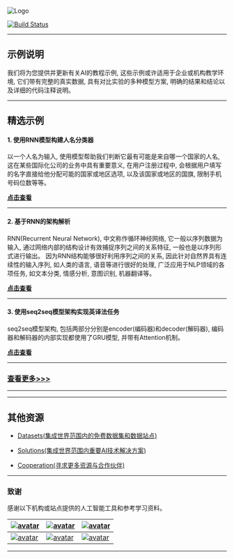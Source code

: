 ![Logo](http://www.tisv.cn/img/logo.png)

[![Build Status](http://www.tisv.cn/img/badge.svg)](http://www.tisv.cn/) 

---

## 示例说明

我们将为您提供并更新有关AI的教程示例, 这些示例或许适用于企业或机构教学环境, 它们带有完整的真实数据, 具有对比实验的多种模型方案, 明确的结果和结论以及详细的代码注释说明。


---

## 精选示例

#### 1. 使用RNN模型构建人名分类器

以一个人名为输入, 使用模型帮助我们判断它最有可能是来自哪一个国家的人名, 这在某些国际化公司的业务中具有重要意义, 在用户注册过程中, 会根据用户填写的名字直接给他分配可能的国家或地区选项, 以及该国家或地区的国旗, 限制手机号码位数等等。		

**[点击查看](http://www.aitutorials.cn:8002/2/#21-rnn)**

---


#### 2. 基于RNN的架构解析

RNN(Recurrent Neural Network), 中文称作循环神经网络, 它一般以序列数据为输入, 通过网络内部的结构设计有效捕捉序列之间的关系特征, 一般也是以序列形式进行输出。
因为RNN结构能够很好利用序列之间的关系, 因此针对自然界具有连续性的输入序列, 如人类的语言, 语音等进行很好的处理, 广泛应用于NLP领域的各项任务, 如文本分类, 情感分析, 意图识别, 机器翻译等。		

**[点击查看](http://www.aitutorials.cn:8002/1/)**


---

#### 3. 使用seq2seq模型架构实现英译法任务

seq2seq模型架构, 包括两部分分别是encoder(编码器)和decoder(解码器), 编码器和解码器的内部实现都使用了GRU模型, 并带有Attention机制。		

**[点击查看](http://www.aitutorials.cn:8002/2/#22-seq2seq)**

---

### [查看更多>>>](http://ai.tisv.cn/3/#_1)

---

---

## 其他资源

* [Datasets(集成世界范围内的免费数据集和数据站点)](https://github.com/AITutorials/datasets)

* [Solutions(集成世界范围内重要AI技术解决方案)](https://github.com/AITutorials/solutions)

* [Cooperation(寻求更多资源与合作伙伴)](https://github.com/AITutorials/cooperation)

---

### 致谢

感谢以下机构或站点提供的人工智能工具和参考学习资料。


| [![avatar](http://ai.tisv.cn/img/book11.png)](https://livebook.manning.com/book/deep-learning-with-python/) | [![avatar](https://i.loli.net/2020/03/02/BamPRHhlubEe672.png)](https://www.deeplearningbook.org/contents/TOC.html) | [![avatar](http://ai.tisv.cn/img/book13.png)](http://neuralnetworksanddeeplearning.com/)|
| ---- | ---- | ---- |
| [![avatar](http://ai.tisv.cn/img/t1.png)](https://tensorflow.google.cn/) |  [![avatar](http://ai.tisv.cn/img/t2.png)](https://pytorch.org/) | [![avatar](http://ai.tisv.cn/img/t3.png)](https://keras.io/) |

---

